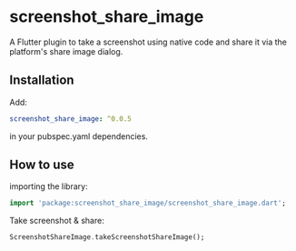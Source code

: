 # screenshot_share_image

A Flutter plugin to take a screenshot using native code and share it via the platform's share image dialog.

## Installation
Add:
``` yaml
screenshot_share_image: ^0.0.5
```
in your pubspec.yaml dependencies.

## How to use #
importing the library:
``` dart
import 'package:screenshot_share_image/screenshot_share_image.dart';
```

Take screenshot & share:

``` dart
ScreenshotShareImage.takeScreenshotShareImage();